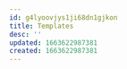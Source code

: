 ```yaml
---
id: g4lyoovjys1ji68dn1gjkon
title: Templates
desc: ''
updated: 1663622987381
created: 1663622987381
---
```

